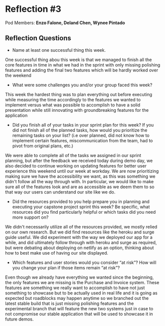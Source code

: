 # Reflection #3

Pod Members: **Enzo Falone, Deland Chen, Wynee Pintado**

## Reflection Questions

* Name at least one successful thing this week.

One successful thing abou this week is that we managed to finish all the core features in time in what we had in the sprint with only missing polishing features and adding the final two features which will be hardly worked over the weekend

* What were some challenges you and/or your group faced this week?

This week the hardest thing was to plan everything out before executing while measuring the time accordingly to the features we wanted to implement versus what was possible to accomplish to have a solid presentation while still innovating with groundbreaking features for the application

* Did you finish all of your tasks in your sprint plan for this week? If you did not finish all of the planned tasks, how would you prioritize the remaining tasks on your list?  (i.e over planned, did not know how to implement certain features, miscommunication from the team, had to pivot from original plans, etc.)

 We were able to complete all of the tasks we assigned in our sprint planning, but after the feedback we received today during demo day, we also decided to continue working on updating features for better user experience this weekend until our week at workday. We are now prioritizing making sure we have the accessibility we want, as this was something we didn't follow all the way through with. In particular, we would like to make sure all of the features look and are as accessible as we deem them to so that way our users can understand our site like we do.

* Did the resources provided to you help prepare you in planning and executing your capstone project sprint this week? Be specific, what resources did you find particularly helpful or which tasks did you need more support on?

 We didn't necessarily utilize all of the resources provided, we mostly relied on our own research. But we did find resources like the heroku and surge guide useful. We did experiment with the way we deployed our app for a while, and did ultimately follow through with heroku and surge as required, but were debating about deploying on netlify as an option, thinking about how to best make use of having our site displayed. 

* Which features and user stories would you consider “at risk”? How will you change your plan if those items remain “at risk”?

Even though we already have everything we wanted since the beginning, the only features we are missing is the Purchase and Invoice system. These features are something we really want to accomplish to have not just something to showcase but to be actually used in real life and it is going as expected but roadblocks may happen anytime so we branched out the latest stable build that is just missing polishing features and the experimental branch that will feature the new two systems just in case to not compromise our stable application that will be used to showcase it in future demos.
